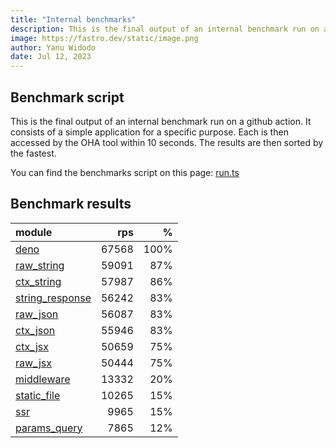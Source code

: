 ```yaml
---
title: "Internal benchmarks"
description: This is the final output of an internal benchmark run on a github action
image: https://fastro.dev/static/image.png
author: Yanu Widodo
date: Jul 12, 2023
---
```


## Benchmark script

This is the final output of an internal benchmark run on a github action. It consists of a simple application for a specific purpose. Each is then accessed by the OHA tool within 10 seconds. The results are then sorted by the fastest.

You can find the benchmarks script on this page: [run.ts](https://github.com/fastrodev/fastro/blob/main/bench/run.ts)

## Benchmark results


| module                                                                                       |   rps |    % |
| :------------------------------------------------------------------------------------------- | ----: | ---: |
| [deno](https://github.com/fastrodev/fastro/blob/main/examples/deno.ts)                       | 67568 | 100% |
| [raw_string](https://github.com/fastrodev/fastro/blob/main/examples/raw_string.ts)           | 59091 |  87% |
| [ctx_string](https://github.com/fastrodev/fastro/blob/main/examples/ctx_string.ts)           | 57987 |  86% |
| [string_response](https://github.com/fastrodev/fastro/blob/main/examples/string_response.ts) | 56242 |  83% |
| [raw_json](https://github.com/fastrodev/fastro/blob/main/examples/raw_json.ts)               | 56087 |  83% |
| [ctx_json](https://github.com/fastrodev/fastro/blob/main/examples/ctx_json.ts)               | 55946 |  83% |
| [ctx_jsx](https://github.com/fastrodev/fastro/blob/main/examples/ctx_jsx.tsx)                | 50659 |  75% |
| [raw_jsx](https://github.com/fastrodev/fastro/blob/main/examples/raw_jsx.tsx)                | 50444 |  75% |
| [middleware](https://github.com/fastrodev/fastro/blob/main/examples/middleware.ts)           | 13332 |  20% |
| [static_file](https://github.com/fastrodev/fastro/blob/main/examples/static_file.ts)         | 10265 |  15% |
| [ssr](https://github.com/fastrodev/fastro/blob/main/examples/ssr.ts)                         |  9965 |  15% |
| [params_query](https://github.com/fastrodev/fastro/blob/main/examples/params_query.ts)       |  7865 |  12% |